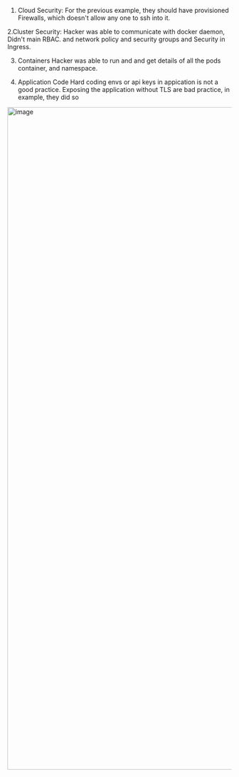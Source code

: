 1. Cloud Security: 
For the previous example,  they should have provisioned Firewalls, which doesn't allow any one to ssh into it.

2.Cluster Security:
Hacker was able to communicate with docker daemon, Didn't main RBAC. and network policy and security groups and Security in Ingress. 

3. Containers
Hacker was able to run and and get details of all the pods container, and namespace.

4. Application Code
Hard coding envs or api keys in appication is not a good practice. Exposing the application without TLS are bad practice, in example, they did so 

<img width="1487" alt="image" src="https://github.com/user-attachments/assets/23f66a96-d3ab-463a-9180-6c60c454b3ef" />
